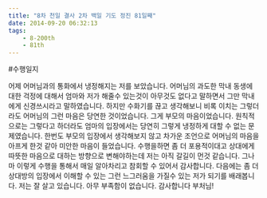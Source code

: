 ```yaml
---
title: "8차 천일 결사 2차 백일 기도 정진 81일째"
date: 2014-09-20 06:32:13
tags:
    - 8-200th
    - 81th
---
```


#수행일지

어제 어머님과의 통화에서 냉정해지는 저를 보았습니다. 어머님의 과도한 막내 동생에 대한 걱정에 대해서 엄마와 저가 해줄수 있는것이 아무것도 없다고 말하면서 그만 막내에게 신경쓰시라고 말하였습니다. 하지만 수화기를 끊고 생각해보니 비록 이치는 그렇더라도 어머님의 그런 마음은 당연한 것이었습니다. 그게 부모의 마음이었습니다. 원칙적으로는 그렇다고 하더라도 엄마의 입장에서는 당연히 그렇게 냉정하게 대할 수 없는 문제였습니다. 한번도 부모의 입장에서 생각해보지 않고 차가운 조언으로 어머님의 마음을 아프게 한것 같아 미안한 마음이 들었습니다. 수행을하면 좀 더 포용적이대고 상대에게 따뜻한 마음으로 대하는 방향으로 변해야하는데 저는 아직 갈길이 먼것 같습니다. 그나마 이렇게 수행을 통해서 매일 알아차리고 참회할 수 있어서 감사합니다. 다음에는 좀 더 상대방의 입장에서 이해할 수 있는 그런 느그러움을 가질수 있는 저가 되기를 배래봅니다. 저는 잘 살고 있습니다. 아무 부족함이 없습니다. 감사합니다 부처님!
